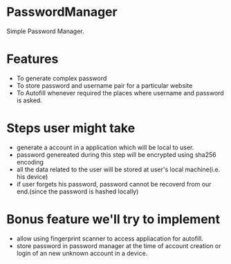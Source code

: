 # PasswordManager
Simple Password Manager.
# Features
- To generate complex password 
- To store password and username pair for a particular website
- To Autofill whenever required the places where username and password is asked.

# Steps user might take
- generate a account in a application which will be local to user.
- password genereated during this step will be encrypted using sha256 encoding
- all the data related to the user will be stored at user's local machine(i.e. his device)
- if user forgets his password, password cannot be recoverd from our end.(since the password is hashed locally)


# Bonus feature we'll try to implement
- allow using fingerprint scanner to access appliacation for autofill.
- store password in password manager at the time of account creation or login of an new unknown account in a device.

